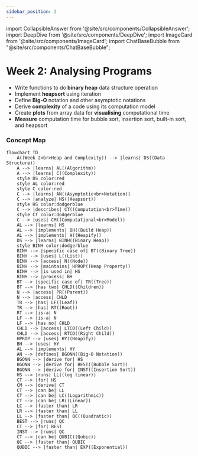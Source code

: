 ```yaml
---
sidebar_position: 2
---
```


import CollapsibleAnswer from '@site/src/components/CollapsibleAnswer';
import DeepDive from '@site/src/components/DeepDive';
import ImageCard from '@site/src/components/ImageCard';
import ChatBaseBubble from "@site/src/components/ChatBaseBubble";

# Week 2: Analysing Programs

- Write functions to do **binary heap** data structure operation
- Implement **heapsort** using iteration
- Define **Big-O** notation and other asymptotic notations
- Derive **complexity** of a code using its computation model
- Create **plots** from array data for **visualising** computational time
- **Measure** computation time for bubble sort, insertion sort, built-in sort, and heapsort

<ChatBaseBubble/>

### Concept Map

```mermaid
flowchart TD
    A((Week 2<br>Heap and Complexity)) --> |learns| DS((Data Structure))
    A --> |learns| AL((Algorithm))
    A --> |learns| C((Complexity))
    style DS color:red
    style AL color:red
    style C color:red
    C --> |learns| AN((Asymptotic<br>Notation))
    C --> |analyze| HS((Heapsort))
    style HS color:dodgerblue
    C --> |describes| CT((Computation<br>Time))
    style CT color:dodgerblue
    C --> |uses| CM((Computational<br>Model))
    AL --> |learns| HS
    AL --> |implements| BH((Build Heap))
    AL --> |implements| H((Heapify))
    DS --> |learns| BINH((Binary Heap))
    style BINH color:dodgerblue
    BINH --> |specific case of| BT((Binary Tree))
    BINH --> |uses| L((List))
    BINH --> |access| N((Node))
    BINH --> |maintains| HPROP((Heap Property))
    BINH --> |is used in| HS
    BINH --> |process| BH
    BT --> |specific case of| TR((Tree))
    BT --> |has two| CHLD((Children))
    N --> |access| PR((Parent))
    N --> |access| CHLD
    TR --> |has| LF((Leaf))
    TR --> |has| RT((Root))
    RT --> |is-a| N
    LF --> |is-a| N
    LF --> |has no| CHLD
    CHLD --> |access| LTCD((Left Child))
    CHLD --> |access| RTCD((Right Child))
    HPROP --> |uses| HY((Heapify))
    BH --> |uses| HY
    AL --> |implements| HY
    AN --> |defines| BGONN((Big-O Notation))
    BGONN --> |derive for| HS
    BGONN --> |derive for| BEST((Bubble Sort))
    BGONN --> |derive for| INST((Insertion Sort))
    HS --> |runs| LL((log linear))
    CT --> |for| HS
    CM --> |derive| CT
    CT --> |can be| LL
    CT --> |can be| LC((Logarithmic))
    CT --> |can be| LR((Linear))
    LC --> |faster than| LR
    LR --> |faster than| LL
    LL --> |faster than| QC((Quadratic))
    BEST --> |runs| QC
    CT --> |for| BEST
    INST --> |runs| QC
    CT --> |can be| QUBIC((Qubic))
    QC --> |faster than| QUBIC
    QUBIC --> |faster than| EXP((Exponential))
```

